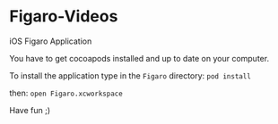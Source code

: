 Figaro-Videos
=======

iOS Figaro Application

You have to get cocoapods installed and up to date on your computer.

To install the application type in the `Figaro` directory:
`pod install`

then:
`open Figaro.xcworkspace`

Have fun ;)
